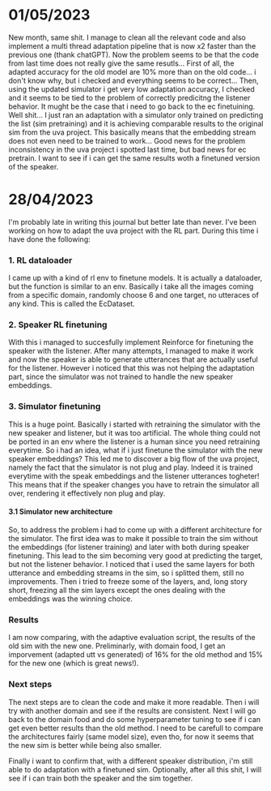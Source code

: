 # 01/05/2023
New month, same shit.
I manage to clean all the relevant code and also implement a multi thread adaptation pipeline that is now x2 faster than the previous one (thank chatGPT).
Now the problem seems to be that the code from last time does not really give the same resutls...
First of all, the adapted accuracy for the old model are 10% more than on the old code... i don't know why, but i checked and everything seems to be correct...
Then, using the updated simulator i get very low adaptation accuracy, I checked and it seems to be tied to the problem of correctly predicitng
the listener behavior. It mught be the case that i need to go back to the ec finetuining.
Well shit... I just ran an adaptation with a simulator only trained on predicting the list (sim pretraining) and it is achieving comparable results to the 
original sim from the uva project. This basically means that the embedding stream does not even need to be trained to work...
Good news for the problem inconsistency in the uva project i spotted last time, but bad news for ec pretrain. I want to see if i can get the same
results woth a finetuned version of the speaker. 


# 28/04/2023
I'm probably late in writing this journal but better late than never. 
I've been working on how to adapt the uva project with the RL part. During this time i have done the following:

### 1. RL dataloader
I came up with a kind of rl env to finetune models. It is actually a dataloader, but the function is similar to an env. 
Basically i take all the images coming from a specific domain, randomly choose 6 and one target, no utteraces of any kind. 
This is called the EcDataset.

### 2. Speaker RL finetuning
With this i managed to succesfully implement Reinforce for finetuning the speaker with the listener. After many attempts, 
I managed to make it work and now the speaker is able to generate utterances that are actually useful for the listener.
However i noticed that this was not helping the adaptation part, since the simulator was not trained to handle the new speaker embeddings. 

### 3. Simulator finetuning
This is a huge point. Basically i started with retraining the simulator with the new speaker and listener, but it was too artificial.
The whole thing could not be ported in an env where the listener is a human since you need retraining everytime. 
So i had an idea, what if i just finetune the simulator with the new speaker embeddings?
This led me to discover a big flow of the uva project, namely the fact that the simulator is not plug and play. Indeed it is
trained everytime with the speak embeddings and the listener utterances togheter! This means that if the speaker changes you have to retrain the simulator all over, 
rendering it effectively non plug and play.

#### 3.1 Simulator new architecture
So, to address the problem i had to come up with a different architecture for the simulator. The first idea was to make it possible
to train the sim without the embeddings (for listener training) and later with both during speaker finetuning.
This lead to the sim becoming very good at predicting the target, but not the listener behavior. 
I noticed that i used the same layers for both utterance and embedding streams in the sim, so i splitted them, still no improvements. 
Then i tried to freeze some of the layers, and, long story short, freezing all the sim layers except the ones dealing with the embeddings was the winning choice.

### Results
I am now comparing, with the adaptive evaluation script, the results of the old sim with the new one. Preliminarly, with domain food, I 
get an imporvement (adapted utt vs generated) of 16% for the old method and 15% for the new one (which is great news!).

### Next steps
The next steps are to clean the code and make it more readable. Then i will try with another domain and see if the results are consistent.
Next I will go back to the domain food and do some hyperparameter tuning to see if i can get even better results than the old method. 
I need to be carefull to compare the architectures fairly (same model size), even tho, for now it seems that the new sim is better while being also smaller.

Finally i want to confirm that, with a different speaker distribution, i'm still able to do adaptation with a finetuned sim.
Optionally, after all this shit, I will see if i can train both the speaker and the sim together. 


